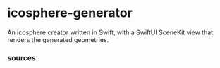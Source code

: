 # icosphere-generator

An icosphere creator written in Swift, with a SwiftUI SceneKit view that renders the generated geometries.



### sources


